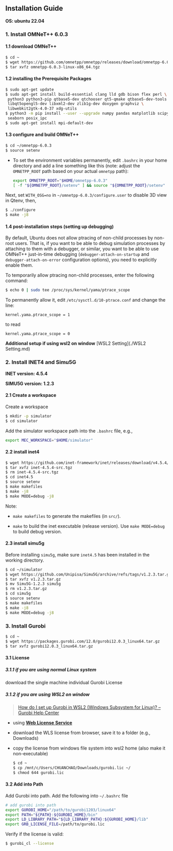## Installation Guide

**OS: ubuntu 22.04**

### 1. Install OMNeT++ 6.0.3

#### 1.1 download OMNeT++

```bash
$ cd ~
$ wget https://github.com/omnetpp/omnetpp/releases/download/omnetpp-6.0.3/omnetpp-6.0.3-linux-x86_64.tgz
$ tar xvfz omnetpp-6.0.3-linux-x86_64.tgz
```

#### 1.2 installing the Prerequisite Packages

```bash
$ sudo apt-get update
$ sudo apt-get install build-essential clang lld gdb bison flex perl \
 python3 python3-pip qtbase5-dev qtchooser qt5-qmake qtbase5-dev-tools \
 libqt5opengl5-dev libxml2-dev zlib1g-dev doxygen graphviz \
 libwebkit2gtk-4.0-37 xdg-utils
$ python3 -m pip install --user --upgrade numpy pandas matplotlib scipy \
 seaborn posix_ipc
$ sudo apt-get install mpi-default-dev
```

#### 1.3 configure and build OMNeT++

```bash
$ cd ~/omnetpp-6.0.3
$ source setenv
```

- To set the environment variables permanently, edit `.bashrc` in your home directory and add a line something like this (note: adjust the `OMNETPP_ROOT` path based on your actual `omnetpp` path):

  ```bash
  export OMNETPP_ROOT="$HOME/omnetpp-6.0.3"
  [ -f "${OMNETPP_ROOT}/setenv" ] && source "${OMNETPP_ROOT}/setenv"
  ```

Next, set `WITH_OSG=no` in `~/omnetpp-6.0.3/configure.user` to disable 3D view in Qtenv, then,

```bash
$ ./configure
$ make -j8
```

#### 1.4 post-installation steps (setting up debugging) 

By default, Ubuntu does not allow ptracing of non-child processes by non-root users. That is, if you want to be able to debug simulation processes by attaching to them with a debugger, or similar, you want to be able to use OMNeT++ just-in-time debugging (`debugger-attach-on-startup` and `debugger-attach-on-error` configuration options), you need to explicitly enable them. 

To temporarily allow ptracing non-child processes, enter the following command: 

```bash
$ echo 0 | sudo tee /proc/sys/kernel/yama/ptrace_scope
```

To permanently allow it, edit `/etc/sysctl.d/10-ptrace.conf` and change the line: 

```
kernel.yama.ptrace_scope = 1
```

 to read

```
kernel.yama.ptrace_scope = 0
```

**Additional setup if using wsl2 on window**
[WSL2 Setting](./WSL2 Setting.md)



### 2. Install INET4 and Simu5G

**INET version: 4.5.4**

**SIMU5G version: 1.2.3**

#### 2.1 Create a workspace

Create a workspace

```bash
$ mkdir -p simulator
$ cd simulator
```

Add the simulator workspace path into the `.bashrc` file, e.g.,

```bash
export MEC_WORKSPACE="$HOME/simulator"
```



#### 2.2 install inet4

```bash
$ wget https://github.com/inet-framework/inet/releases/download/v4.5.4/inet-4.5.4-src.tgz
$ tar xvfz inet-4.5.4-src.tgz
$ rm inet-4.5.4-src.tgz
$ cd inet4.5
$ source setenv
$ make makefiles
$ make -j8
$ make MODE=debug -j8
```

Note: 

- `make makefiles` to generate the makefiles (in `src/`).

- `make` to build the inet executable (release version). Use `make MODE=debug` to build debug version.

#### 2.3 install simu5g

Before installing `simu5g`, make sure `inet4.5` has been installed in the working directory.

```bash
$ cd ~/simulator
$ wget https://github.com/Unipisa/Simu5G/archive/refs/tags/v1.2.3.tar.gz
$ tar xvfz v1.2.3.tar.gz
$ mv Simu5G-1.2.3 simu5g
$ rm v1.2.3.tar.gz
$ cd simu5g
$ source setenv
$ make makefiles
$ make -j8
$ make MODE=debug -j8
```

### 3. Install Gurobi

```bash
$ cd ~
$ wget https://packages.gurobi.com/12.0/gurobi12.0.3_linux64.tar.gz
$ tar xvfz gurobi12.0.3_linux64.tar.gz
```

#### 3.1 License

##### 3.1.1 if you are using normal Linux system

download the single machine individual Gurobi License

##### 3.1.2 if you are using WSL2 on window

> [How do I set up Gurobi in WSL2 (Windows Subsystem for Linux)? – Gurobi Help Center](https://support.gurobi.com/hc/en-us/articles/7367019222929-How-do-I-set-up-Gurobi-in-WSL2-Windows-Subsystem-for-Linux)

- using [**Web License** **Service**](https://www.gurobi.com/features/web-license-service/) 

- download the WLS license from browser, save it to a folder (e.g., Downloads)

- copy the license from windows file system into wsl2 home (also make it non-executable)

  ```bash
  $ cd ~
  $ cp /mnt/c/Users/CHUANCHAO/Downloads/gurobi.lic ~/
  $ chmod 644 gurobi.lic
  ```


#### 3.2 Add into Path

Add Gurobi into path. Add the following into `~/.bashrc` file

```bash
# add gurobi into path
export GUROBI_HOME="/path/to/gurobi1203/linux64"
export PATH="${PATH}:${GUROBI_HOME}/bin"
export LD_LIBRARY_PATH="${LD_LIBRARY_PATH}:${GUROBI_HOME}/lib"
export GRB_LICENSE_FILE=/path/to/gurobi.lic
```

Verify if the license is valid:

```bash
$ gurobi_cl --license
```

